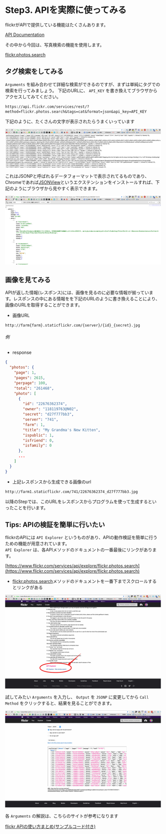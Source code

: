 # Step3. APIを実際に使ってみる

flickrがAPIで提供している機能はたくさんあります。

[API Documentation](https://www.flickr.com/services/api/)

その中から今回は、写真検索の機能を使用します。

[flickr.photos.search](https://www.flickr.com/services/api/flickr.photos.search.html)

## タグ検索をしてみる

`Arguments` を組み合わせて詳細な検索ができるのですが、まずは単純にタグでの検索を行ってみましょう。
下記のURLに、 `API_KEY` を書き換えてブラウザからアクセスしてみてください。

```
https://api.flickr.com/services/rest/?method=flickr.photos.search&tags=cat&format=json&api_key=API_KEY
```

下記のように、たくさんの文字が表示されたらうまくいっています

![1](images/step3/1.jpg)

これはJSONPと呼ばれるデータフォーマットで表示されてるものであり、Chromeであれば[JSONView](https://chrome.google.com/webstore/detail/jsonview/chklaanhfefbnpoihckbnefhakgolnmc)というエクステンションをインストールすれば、下記のようにブラウザから見やすく表示できます。

![2](images/step3/2.jpg)

## 画像を見てみる

APIが返した情報(レスポンス)には、画像を見るのに必要な情報が揃っています。レスポンスの中にある情報をを下記のURLのように書き換えることにより、画像のURLを取得することができます。

- 画像URL

```
http://farm{farm}.staticflickr.com/{server}/{id}_{secret}.jpg
```

###### 例

- response

```json
{
  "photos": {
    "page": 1,
    "pages": 2615,
    "perpage": 100,
    "total": "261468",
    "photo": [
      {
        "id": "22676362374",
        "owner": "118119763@N02",
        "secret": "d27f777bb3",
        "server": "741",
        "farm": 1,
        "title": "My Grandma's New Kitten",
        "ispublic": 1,
        "isfriend": 0,
        "isfamily": 0
      },
      ...
    ]
  }
}
```

- 上記レスポンスから生成できる画像のurl

```
http://farm1.staticflickr.com/741/22676362374_d27f777bb3.jpg
```

以降のStepでは、このURLをレスポンスからプログラムを使って生成するといったことを行います。

## Tips: APIの検証を簡単に行いたい 

flickrのAPIには `API Explorer` というものがあり、APIの動作検証を簡単に行うための機能が用意されています。  
`API Explorer` は、各APIメソッドのドキュメントの一番最後にリンクがあります。

[https://www.flickr.com/services/api/explore/flickr.photos.search](https://www.flickr.com/services/api/explore/flickr.photos.search)

- [flickr.photos.search](https://www.flickr.com/services/api/flickr.photos.search.html)メソッドのドキュメントを一番下までスクロールするとリンクがある

![3](images/step3/3.jpg)

試してみたい `Arguments` を入力し、 `Output` を `JSONP` に変更してから `Call Method` をクリックすると、結果を見ることができます。

![4](images/step3/4.jpg)

各 `Arguments` の解説は、こちらのサイトが参考になります

[flickr APIの使い方まとめ(サンプルコード付き)](https://syncer.jp/flickr-api-matome#sec-5)

